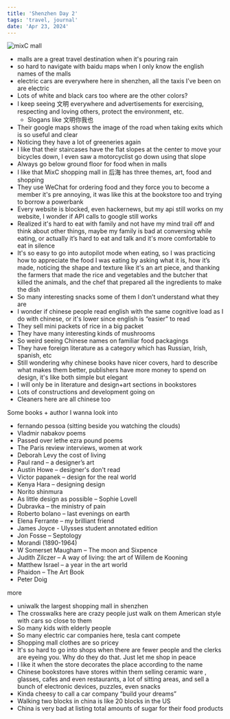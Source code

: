 ```yaml
---
title: 'Shenzhen Day 2'
tags: 'travel, journal'
date: 'Apr 23, 2024'
---
```


![mixC mall](/images/sz2.jpg)

- malls are a great travel destination when it's pouring rain
- so hard to navigate with baidu maps when I only know the english names of the malls
- electric cars are everywhere here in shenzhen, all the taxis I’ve been on are electric
- Lots of white and black cars too where are the other colors?
- I keep seeing 文明 everywhere and advertisements for exercising, respecting and loving others, protect the environment, etc.
  - Slogans like 文明你我也
- Their google maps shows the image of the road when taking exits which is so useful and clear
- Noticing they have a lot of greeneries again
- I like that their staircases have the flat slopes at the center to move your bicycles down, I even saw a motorcyclist go down using that slope
- Always go below ground floor for food when in malls
- I like that MixC shopping mall in 后海 has three themes, art, food and shopping
- They use WeChat for ordering food and they force you to become a member it's pre annoying, it was like this at the bookstore too and trying to borrow a powerbank
- Every website is blocked, even hackernews, but my api still works on my website, I wonder if API calls to google still works
- Realized it's hard to eat with family and not have my mind trail off and think about other things, maybe my family is bad at conversing while eating, or actually it’s hard to eat and talk and it's more comfortable to eat in silence
- It's so easy to go into autopilot mode when eating, so I was practicing how to appreciate the food I was eating by asking what it is, how it’s made, noticing the shape and texture like it's an art piece, and thanking the farmers that made the rice and vegetables and the butcher that killed the animals, and the chef that prepared all the ingredients to make the dish
- So many interesting snacks some of them I don’t understand what they are
- I wonder if chinese people read english with the same cognitive load as I do with chinese, or it's lower since english is “easier” to read
- They sell mini packets of rice in a big packet
- They have many interesting kinds of mushrooms
- So weird seeing Chinese names on familiar food packagings
- They have foreign literature as a category which has Russian, Irish, spanish, etc
- Still wondering why chinese books have nicer covers, hard to describe what makes them better, publishers have more money to spend on design, it's like both simple but elegant
- I will only be in literature and design+art sections in bookstores
- Lots of constructions and development going on
- Cleaners here are all chinese too

Some books + author I wanna look into

- fernando pessoa (sitting beside you watching the clouds)
- Vladmir nabakov poems
- Passed over lethe ezra pound poems
- The Paris review interviews, women at work
- Deborah Levy the cost of living
- Paul rand – a designer’s art
- Austin Howe – designer's don't read
- Victor papanek – design for the real world
- Kenya Hara – designing design
- Norito shinmura
- As little design as possible – Sophie Lovell
- Dubravka – the ministry of pain
- Roberto bolano – last evenings on earth
- Elena Ferrante – my brilliant friend
- James Joyce - Ulysses student annotated edition
- Jon Fosse – Septology
- Morandi (1890-1964)
- W Somerset Maugham – The moon and Sixpence
- Judith Zilczer – A way of living: the art of Willem de Kooning
- Matthew Israel – a year in the art world
- Phaidon – The Art Book
- Peter Doig

more

- uniwalk the largest shopping mall in shenzhen
- The crosswalks here are crazy people just walk on them American style with cars so close to them
- So many kids with elderly people
- So many electric car companies here, tesla cant compete
- Shopping mall clothes are so pricey
- It's so hard to go into shops when there are fewer people and the clerks are eyeing you. Why do they do that. Just let me shop in peace
- I like it when the store decorates the place according to the name
- Chinese bookstores have stores within them selling ceramic ware , glasses, cafes and even restaurants, a lot of sitting areas, and sell a bunch of electronic devices, puzzles, even snacks
- Kinda cheesy to call a car company “build your dreams”
- Walking two blocks in china is like 20 blocks in the US
- China is very bad at listing total amounts of sugar for their food products
